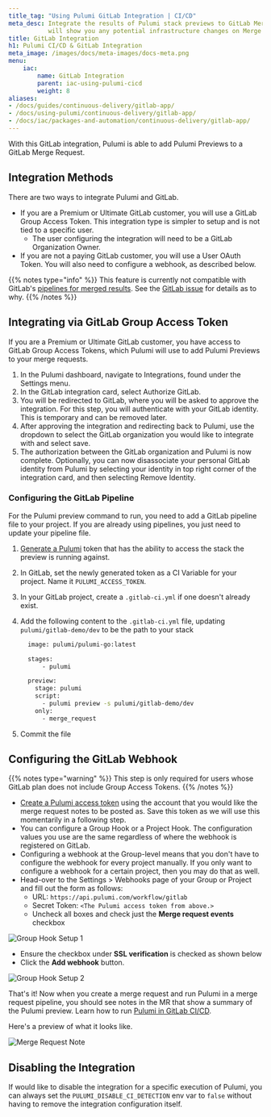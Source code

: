 ```yaml
---
title_tag: "Using Pulumi GitLab Integration | CI/CD"
meta_desc: Integrate the results of Pulumi stack previews to GitLab Merge Requests. It
           will show you any potential infrastructure changes on Merge Requests.
title: GitLab Integration
h1: Pulumi CI/CD & GitLab Integration
meta_image: /images/docs/meta-images/docs-meta.png
menu:
    iac:
        name: GitLab Integration
        parent: iac-using-pulumi-cicd
        weight: 8
aliases:
- /docs/guides/continuous-delivery/gitlab-app/
- /docs/using-pulumi/continuous-delivery/gitlab-app/
- /docs/iac/packages-and-automation/continuous-delivery/gitlab-app/
---
```


With this GitLab integration, Pulumi is able to add Pulumi Previews to a GitLab Merge Request.

## Integration Methods

There are two ways to integrate Pulumi and GitLab.

* If you are a Premium or Ultimate GitLab customer, you will use a GitLab Group Access Token. This integration type is simpler to setup and is not tied to a specific user.
  * The user configuring the integration will need to be a GitLab Organization Owner.
* If you are not a paying GitLab customer, you will use a User OAuth Token. You will also need to configure a webhook, as described below.

{{% notes type="info" %}}
This feature is currently not compatible with GitLab's [pipelines for merged results](https://docs.gitlab.com/ee/ci/pipelines/merged_results_pipelines.html).
See the [GitLab issue](https://gitlab.com/gitlab-org/gitlab/-/issues/350086) for details as to why.
{{% /notes %}}

## Integrating via GitLab Group Access Token

If you are a Premium or Ultimate GitLab customer, you have access to GitLab Group Access Tokens, which Pulumi will use to add Pulumi Previews to your merge requests.

1. In the Pulumi dashboard, navigate to Integrations, found under the Settings menu.
2. In the GitLab integration card, select Authorize GitLab.
3. You will be redirected to GitLab, where you will be asked to approve the integration. For this step, you will authenticate with your GitLab identity. This is temporary and can be removed later.
4. After approving the integration and redirecting back to Pulumi, use the dropdown to select the GitLab organization you would like to integrate with and select save.
5. The authorization between the GitLab organization and Pulumi is now complete. Optionally, you can now disassociate your personal GitLab identity from Pulumi by selecting your identity in top right corner of the integration card, and then selecting Remove Identity.

### Configuring the GitLab Pipeline

For the Pulumi preview command to run, you need to add a GitLab pipeline file to your project. If you are already using pipelines, you just need to update your pipeline file.

1. [Generate a Pulumi](https://www.pulumi.com/docs/pulumi-cloud/access-management/access-tokens/) token that has the ability to access the stack the preview is running against.
2. In GitLab, set the newly generated token as a CI Variable for your project. Name it `PULUMI_ACCESS_TOKEN`.
3. In your GitLab project, create a `.gitlab-ci.yml` if one doesn't already exist.
4. Add the following content to the `.gitlab-ci.yml` file, updating `pulumi/gitlab-demo/dev` to be the path to your stack

    ```bash
      image: pulumi/pulumi-go:latest

      stages:
          - pulumi

      preview:
        stage: pulumi
        script:
          - pulumi preview -s pulumi/gitlab-demo/dev
        only:
          - merge_request

    ```
  
5. Commit the file

## Configuring the GitLab Webhook

{{% notes type="warning" %}}
This step is only required for users whose GitLab plan does not include Group Access Tokens.
{{% /notes %}}

* [Create a Pulumi access token](/docs/pulumi-cloud/accounts#access-tokens) using the account that you would like the merge request notes to be posted as. Save this token as we will use this momentarily in a following step.
* You can configure a Group Hook or a Project Hook. The configuration values you use are the same regardless of where the webhook is registered on GitLab.
* Configuring a webhook at the Group-level means that you don't have to configure the webhook for every project manually.
If you only want to configure a webhook for a certain project, then you may do that as well.
* Head-over to the Settings > Webhooks page of your Group or Project and fill out the form as follows:
  * URL: `https://api.pulumi.com/workflow/gitlab`
  * Secret Token: `<The Pulumi access token from above.>`
  * Uncheck all boxes and check just the **Merge request events** checkbox

![Group Hook Setup 1](/images/docs/guides/continuous-delivery/gitlab-app/group_hook_1.png)

* Ensure the checkbox under **SSL verification** is checked as shown below
* Click the **Add webhook** button.

![Group Hook Setup 2](/images/docs/guides/continuous-delivery/gitlab-app/group_hook_2.png)

That's it! Now when you create a merge request and run Pulumi in a merge request pipeline, you should see notes in the MR that show a summary of the Pulumi preview. Learn how to run [Pulumi in GitLab CI/CD](/docs/using-pulumi/continuous-delivery/gitlab-ci/).

Here's a preview of what it looks like.

![Merge Request Note](/images/docs/guides/continuous-delivery/gitlab-app/merge_request_note.png)

## Disabling the Integration

If would like to disable the integration for a specific execution of Pulumi,
you can always set the `PULUMI_DISABLE_CI_DETECTION` env var to `false` without having to remove
the integration configuration itself.
